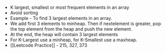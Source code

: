 - K largest, smallest or most frequent elements in an array
- Avoid sorting
- Example - To find 3 largest elements in an array. 
- We add first 3 elements to minheap. Then if nextelement is greater, pop the top element from the heap and push the new element. 
- At the end, the heap will contain 3 largest elements
- For K-Largest use a minheap, for K-Smallest use a maxheap.
- [[Leetcode Practice]] -  215, 327, 373